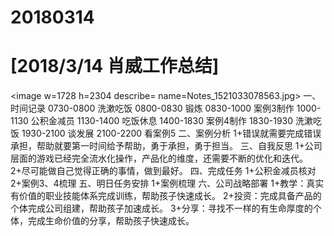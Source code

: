 # 20180314

# [2018/3/14 肖威工作总结]
<image w=1728 h=2304 describe= name=Notes_1521033078563.jpg>
一、时间记录
0730-0800 洗漱吃饭
0800-0830 锻炼
0830-1000 案例3制作
1000-1130 公积金减员
1130-1400 吃饭休息
1400-1830 案例4制作
1830-1930 洗漱吃饭
1930-2100 谈发展
2100-2200 看案例5
二、案例分析
1+错误就需要完成错误承担，帮助就要第一时间给予帮助，勇于承担，勇于担当。
三、自我反思
1+公司层面的游戏已经完全流水化操作，产品化的维度，还需要不断的优化和迭代。
2+尽可能做自己觉得正确的事情，做到最好。
四、完成任务
1+公积金减员核对
2+案例3、4梳理
五、明日任务安排
1+案例梳理
六、公司战略部署
1+教学：真实有价值的职业技能体系完成训练，帮助孩子快速成长。
2+投资：完成具备产品的个体完成公司组建，帮助孩子加速成长。
3+分享：寻找不一样的有生命厚度的个体，完成生命价值的分享，帮助孩子快速成长。
